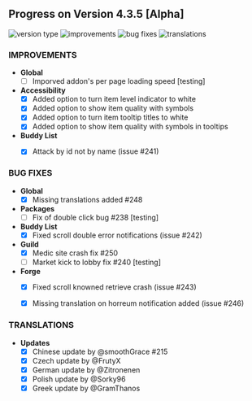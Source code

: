 ## Progress on Version 4.3.5 [Alpha]

![version type](https://img.shields.io/badge/version-alpha-yellow.svg?style=flat-square)
![improvements](https://img.shields.io/badge/improvements-6-green.svg?style=flat-square)
![bug fixes](https://img.shields.io/badge/bug%20fixes-7-red.svg?style=flat-square)
![translations](https://img.shields.io/badge/translations-5-blue.svg?style=flat-square)

### IMPROVEMENTS
- **Global**
	- [ ] Imporved addon's per page loading speed [testing]
- **Accessibility**
	- [x] Added option to turn item level indicator to white
	- [x] Added option to show item quality with symbols
	- [x] Added option to turn item tooltip titles to white 
	- [x] Added option to show item quality with symbols in tooltips
- **Buddy List**
	- [x] Attack by id not by name (issue #241)


### BUG FIXES
- **Global**
	- [x] Missing translations added #248
- **Packages**
	- [ ] Fix of double click bug #238 [testing]
- **Buddy List**
	- [x] Fixed scroll double error notifications (issue #242)
- **Guild**
	- [x] Medic site crash fix #250
	- [ ] Market kick to lobby fix #240 [testing]
- **Forge**
	- [x] Fixed scroll knowned retrieve crash (issue #243)
	- [x] Missing translation on horreum notification added (issue #246)


### TRANSLATIONS
-  **Updates**
	- [x] Chinese update by @smoothGrace #215
	- [x] Czech update by @FrutyX
	- [x] German update by @Zitronenen
	- [x] Polish update by @Sorky96
	- [x] Greek update by @GramThanos
